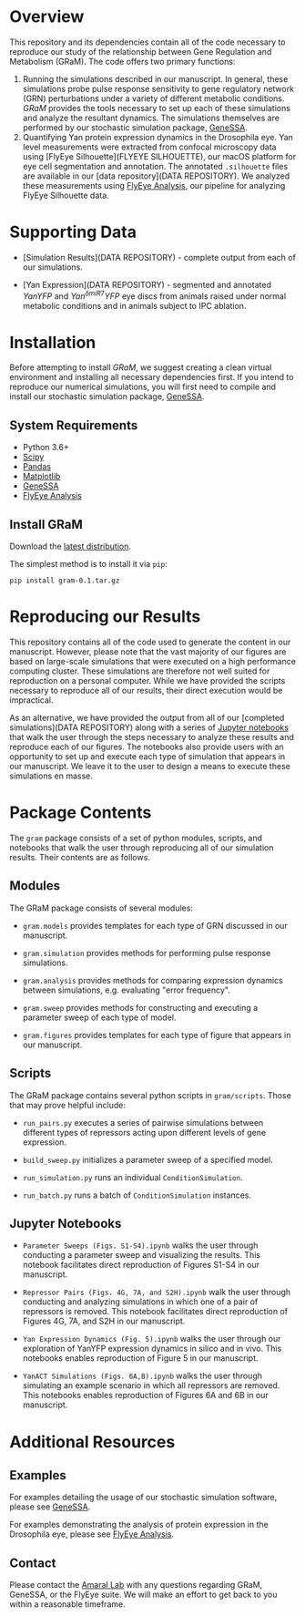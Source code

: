 Overview
========

This repository and its dependencies contain all of the code necessary to reproduce our study of the relationship between Gene Regulation and Metabolism (GRaM). The code offers two primary functions:

  1. Running the simulations described in our manuscript. In general, these simulations probe pulse response sensitivity to gene regulatory network (GRN) perturbations under a variety of different metabolic conditions. *GRaM* provides the tools necessary to set up each of these simulations and analyze the resultant dynamics. The simulations themselves are performed by our stochastic simulation package, [GeneSSA](https://github.com/sebastianbernasek/genessa).
  2. Quantifying Yan protein expression dynamics in the Drosophila eye. Yan level measurements were extracted from confocal microscopy data using [FlyEye Silhouette](FLYEYE SILHOUETTE), our macOS platform for eye cell segmentation and annotation. The annotated `.silhouette` files are available in our [data repository](DATA REPOSITORY). We analyzed these measurements using [FlyEye Analysis](https://github.com/sebastianbernasek/flyeye), our pipeline for analyzing FlyEye Silhouette data.


Supporting Data
===============

  * [Simulation Results](DATA REPOSITORY) - complete output from each of our simulations.

  * [Yan Expression](DATA REPOSITORY) - segmented and annotated $YanYFP$ and $Yan^{\delta miR7}YFP$ eye discs from animals raised under normal metabolic conditions and in animals subject to IPC ablation.


Installation
============

Before attempting to install *GRaM*, we suggest creating a clean virtual environment and installing all necessary dependencies first. If you intend to reproduce our numerical simulations, you will first need to compile and install our stochastic simulation package, [GeneSSA](https://github.com/sebastianbernasek/genessa).


System Requirements
-------------------

 - Python 3.6+
 - [Scipy](https://www.scipy.org/)
 - [Pandas](https://pandas.pydata.org/)
 - [Matplotlib](https://matplotlib.org/)
 - [GeneSSA](https://github.com/sebastianbernasek/genessa)
 - [FlyEye Analysis](file:///Users/Sebi/Documents/grad_school/research/flyeye/flyeye/docs/index.html)


Install GRaM
------------

Download the [latest distribution](https://github.com/sebastianbernasek/genessa/archive/v0.1.tar.gz).

The simplest method is to install it via ``pip``:

    pip install gram-0.1.tar.gz


Reproducing our Results
=======================

This repository contains all of the code used to generate the content in our manuscript. However, please note that the vast majority of our figures are based on large-scale simulations that were executed on a high performance computing cluster. These simulations are therefore not well suited for reproduction on a personal computer. While we have provided the scripts necessary to reproduce all of our results, their direct execution would be impractical.

As an alternative, we have provided the output from all of our [completed simulations](DATA REPOSITORY) along with a series of [Jupyter notebooks](https://github.com/sebastianbernasek/GRaM/tree/master/notebooks) that walk the user through the steps necessary to analyze these results and reproduce each of our figures. The notebooks also provide users with an opportunity to set up and execute each type of simulation that appears in our manuscript. We leave it to the user to design a means to execute these simulations en masse.


Package Contents
================

The ``gram`` package consists of a set of python modules, scripts, and notebooks that walk the user through reproducing all of our simulation results. Their contents are as follows.


Modules
-------

The GRaM package consists of several modules:

  * ``gram.models`` provides templates for each type of GRN discussed in our manuscript.

  * ``gram.simulation`` provides methods for performing pulse response simulations.

  * ``gram.analysis`` provides methods for comparing expression dynamics between simulations, e.g. evaluating "error frequency".

  * ``gram.sweep`` provides methods for constructing and executing a parameter sweep of each type of model.

  * ``gram.figures`` provides templates for each type of figure that appears in our manuscript.


Scripts
-------

The GRaM package contains several python scripts in ``gram/scripts``. Those that may prove helpful include:

  * ``run_pairs.py`` executes a series of pairwise simulations between different types of repressors acting upon different levels of gene expression.

  * ``build_sweep.py`` initializes a parameter sweep of a specified model.

  * ``run_simulation.py`` runs an individual ``ConditionSimulation``.

  * ``run_batch.py`` runs a batch of ``ConditionSimulation`` instances.



Jupyter Notebooks
-----------------

  * ``Parameter Sweeps (Figs. S1-S4).ipynb`` walks the user through conducting a parameter sweep and visualizing the results. This notebook facilitates direct reproduction of Figures S1-S4 in our manuscript.

  * ``Repressor Pairs (Figs. 4G, 7A, and S2H).ipynb`` walk the user through conducting and analyzing simulations in which one of a pair of repressors is removed. This notebook facilitates direct reproduction of Figures 4G, 7A, and S2H in our manuscript.

  * ``Yan Expression Dynamics (Fig. 5).ipynb`` walks the user through our exploration of YanYFP expression dynamics in silico and in vivo. This notebooks enables reproduction of Figure 5 in our manuscript.

  * ``YanACT Simulations (Figs. 6A,B).ipynb`` walks the user through simulating an example scenario in which all repressors are removed. This notebooks enables reproduction of Figures 6A and 6B in our manuscript.



Additional Resources
====================


Examples
--------

For examples detailing the usage of our stochastic simulation software, please see [GeneSSA](https://github.com/sebastianbernasek/genessa).

For examples demonstrating the analysis of protein expression in the Drosophila eye, please see [FlyEye Analysis](https://github.com/sebastianbernasek/flyeye).


Contact
-------

Please contact the [Amaral Lab](https://amaral.northwestern.edu/) with any questions regarding GRaM, GeneSSA, or the FlyEye suite. We will make an effort to get back to you within a reasonable timeframe.
